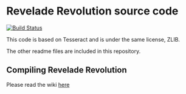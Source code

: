 # Revelade Revolution source code

[![Build Status][build status]][build status page]

This code is based on Tesseract and is under the same license, ZLIB.

The other readme files are included in this repository.

## Compiling Revelade Revolution

Please read the wiki [here][wiki compile guide]


[build status]: https://travis-ci.org/TheinitercoolerGames/RR-Tesseract-source.png?branch=master
[build status page]: https://travis-ci.org/TheinitercoolerGames/RR-Tesseract-source
[wiki compile guide]: http://tigwiki.com/wiki/index.php?n=ReveladeRevolution.CompilingReveladeRevolution
